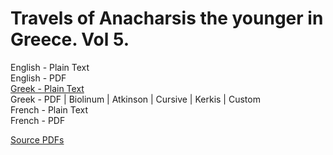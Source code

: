 # Travels of Anacharsis the younger in Greece. Vol 5.

English - Plain Text  
English - PDF  
[Greek - Plain Text](full-text-greek.md)  
Greek - PDF | Biolinum | Atkinson | Cursive | Kerkis | Custom  
French - Plain Text  
French - PDF  

[Source PDFs](https://anemi.lib.uoc.gr/metadata/d/c/5/metadata-39-0000279.tkl)
